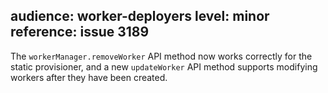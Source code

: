 audience: worker-deployers
level: minor
reference: issue 3189
---
The `workerManager.removeWorker` API method now works correctly for the static provisioner, and a new `updateWorker` API method supports modifying workers after they have been created.

